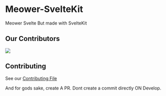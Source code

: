 # Meower-SvelteKit

Meower Svelte But made with SvelteKit

## Our Contributors

<a href="https://github.com/meower-media-co/Meower-SvelteKit/graphs/contributors">
  <img src="https://contrib.rocks/image?repo=meower-media-co/Meower-SvelteKit" />
</a>

## Contributing

See our [Contributing File](./CONTRIBUTING.md)

And for gods sake, create A PR. Dont create a commit directly ON Develop.
